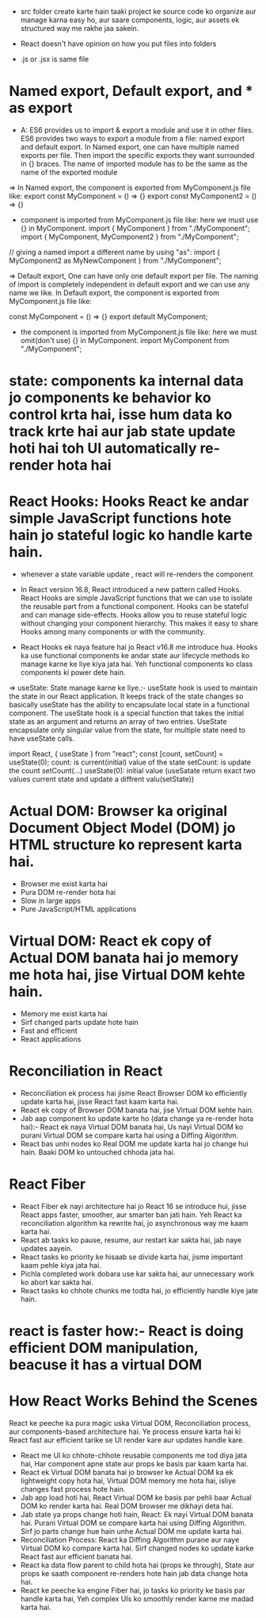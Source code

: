 - src folder create karte hain taaki project ke source code ko organize aur manage karna easy ho, aur saare components, logic, aur assets ek structured way me rakhe jaa sakein.

- React doesn't have opinion on how you put files into folders
- .js or .jsx is same file

# Named export, Default export, and \* as export

- A: ES6 provides us to import & export a module and use it in other files. ES6 provides two ways to export a module from a file: named export and default export. In Named export, one can have multiple named exports per file. Then import the specific exports they want surrounded in {} braces. The name of imported module has to be the same as the name of the exported module

=> In Named export, the component is exported from MyComponent.js file like:
export const MyComponent = () => {}
export const MyComponent2 = () => {}

- component is imported from MyComponent.js file like: here we must use {} in MyComponent.
  import { MyComponent } from "./MyComponent";
  import { MyComponent, MyComponent2 } from "./MyComponent";

// giving a named import a different name by using "as":
import { MyComponent2 as MyNewComponent } from "./MyComponent";

=> Default export, One can have only one default export per file. The naming of import is completely independent in default export and we can use any name we like. In Default export, the component is exported from MyComponent.js file like:

const MyComponent = () => {}
export default MyComponent;

- the component is imported from MyComponent.js file like: here we must omit(don't use) {} in MyComponent.
  import MyComponent from "./MyComponent";

<!--  using for making dynamicn app -->

# state: components ka internal data jo components ke behavior ko control krta hai, isse hum data ko track krte hai aur jab state update hoti hai toh UI automatically re-render hota hai

# React Hooks: Hooks React ke andar simple JavaScript functions hote hain jo stateful logic ko handle karte hain.

- whenever a state variable update , react will re-renders the component

- In React version 16.8, React introduced a new pattern called Hooks. React Hooks are simple JavaScript functions that we can use to isolate the reusable part from a functional component. Hooks can be stateful and can manage side-effects. Hooks allow you to reuse stateful logic without changing your component hierarchy. This makes it easy to share Hooks among many components or with the community.

- React Hooks ek naya feature hai jo React v16.8 me introduce hua. Hooks ka use functional components ke andar state aur lifecycle methods ko manage karne ke liye kiya jata hai. Yeh functional components ko class components ki power dete hain.

=> useState: State manage karne ke liye.:- useState hook is used to maintain the state in our React application. It keeps track of the state changes so basically useState has the ability to encapsulate local state in a functional component. The useState hook is a special function that takes the initial state as an argument and returns an array of two entries. UseState encapsulate only singular value from the state, for multiple state need to have useState calls.

import React, { useState } from "react";
const [count, setCount] = useState(0);
count: is current(initial) value of the state
setCount: is update the count setCount(...)
useState(0): initial value (useSatate return exact two values current state and update a diffrent valu(setState))

# Actual DOM: Browser ka original Document Object Model (DOM) jo HTML structure ko represent karta hai.

- Browser me exist karta hai
- Pura DOM re-render hota hai
- Slow in large apps
- Pure JavaScript/HTML applications

# Virtual DOM: React ek copy of Actual DOM banata hai jo memory me hota hai, jise Virtual DOM kehte hain.

- Memory me exist karta hai
- Sirf changed parts update hote hain
- Fast and efficient
- React applications

# Reconciliation in React

- Reconciliation ek process hai jisme React Browser DOM ko efficiently update karta hai, jisse React fast kaam karta hai.
- React ek copy of Browser DOM banata hai, jise Virtual DOM kehte hain.
- Jab aap component ko update karte ho (data change ya re-render hota hai):- React ek naya Virtual DOM banata hai, Us nayi Virtual DOM ko purani Virtual DOM se compare karta hai using a Diffing Algorithm.
- React bas unhi nodes ko Real DOM me update karta hai jo change hui hain. Baaki DOM ko untouched chhoda jata hai.

# React Fiber

- React Fiber ek nayi architecture hai jo React 16 se introduce hui, jisse React apps faster, smoother, aur smarter ban jati hain. Yeh React ka reconciliation algorithm ka rewrite hai, jo asynchronous way me kaam karta hai.
- React ab tasks ko pause, resume, aur restart kar sakta hai, jab naye updates aayein.
- React tasks ko priority ke hisaab se divide karta hai, jisme important kaam pehle kiya jata hai.
- Pichla completed work dobara use kar sakta hai, aur unnecessary work ko abort kar sakta hai.
- React tasks ko chhote chunks me todta hai, jo efficiently handle kiye jate hain.

# react is faster how:- React is doing efficient DOM manipulation, beacuse it has a virtual DOM

# How React Works Behind the Scenes

React ke peeche ka pura magic uska Virtual DOM, Reconciliation process, aur components-based architecture hai. Ye process ensure karta hai ki React fast aur efficient tarike se UI render kare aur updates handle kare.

- React me UI ko chhote-chhote reusable components me tod diya jata hai, Har component apne state aur props ke basis par kaam karta hai.
- React ek Virtual DOM banata hai jo browser ke Actual DOM ka ek lightweight copy hota hai, Virtual DOM memory me hota hai, isliye changes fast process hote hain.
- Jab app load hoti hai, React Virtual DOM ke basis par pehli baar Actual DOM ko render karta hai.
  Real DOM browser me dikhayi deta hai.
- Jab state ya props change hoti hain, React:
  Ek nayi Virtual DOM banata hai.
  Purani Virtual DOM se compare karta hai using Diffing Algorithm.
  Sirf jo parts change hue hain unhe Actual DOM me update karta hai.
- Reconciliation Process:
  React ka Diffing Algorithm purane aur naye Virtual DOM ko compare karta hai.
  Sirf changed nodes ko update karke React fast aur efficient banata hai.
- React ka data flow parent to child hota hai (props ke through), State aur props ke saath component re-renders hote hain jab data change hota hai.
- React ke peeche ka engine Fiber hai, jo tasks ko priority ke basis par handle karta hai, Yeh complex UIs ko smoothly render karne me madad karta hai.
